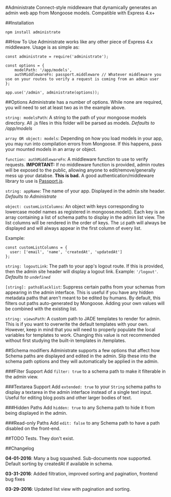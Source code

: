 #Administrate
Connect-style middleware that dynamically generates an admin web app from Mongoose models. Compatible with Express 4.x+

##Installation
```
npm install administrate

```

##How To Use
Administrate works like any other piece of Express 4.x middleware. Usage is as simple as:
```
const administrate = require('administrate');

const options = {
    modelPath: '/app/models',
    authMiddlewareFn: passport.middleware // Whatever middleware you use on your routes to verify a request is coming from an admin user
};

app.use('/admin', administrate(options));
```

##Options
Administrate has a number of options. While none are required, you will need to set at least two as in the example above.

`string: modelsPath`: A string to the path of your mongoose models directory. All .js files in this folder will be parsed as models. *Defaults to /app/models*

`array OR object: models`: Depending on how you load models in your app, you may run into compilation errors from Mongoose. If this happens, pass your mounted models in an array or object.

`function: authMiddlewareFn`: A middleware function to use to verify requests. **IMPORTANT:** If no middleware function is provided, admin routes will be exposed to the public, allowing anyone to edit/remove/generally mess up your databse. **This is bad.** A good authentication/middleware library to use is [Passport.js](http://www.passportjs.org "Passport.js").

`string: appName`: The name of your app. Displayed in the admin site header. *Defaults to Administrate*

`object: customListColumns`: An object with keys corresponding to lowercase model names as registered in mongoose.model(). Each key is an array containing a list of schema paths to display in the admin list view. The list columns will be rendered in the order of keys. The `id` path will always be displayed and will always appear in the first column of every list.

Example:
```
const customListColumns = {
  user: ['email', 'name', 'createdAt', 'updatedAt']
};
```

`string: logoutLink`: The path to your app's logout route. If this is provided, then the admin site header will display a logout link. Example: `'/logout'`. *Defaults to `undefined`*

`[string]: pathsBlacklist`: Suppress certain paths from your schemas from appearing in the admin interface. This is useful if you have any hidden metadata paths that aren't meant to be edited by humans. By default, this filters out paths auto-generated by Mongoose. Adding your own values will be combined with the existing list.

`string: viewsPath`: A custom path to JADE templates to render for admin. This is if you want to overwrite the default templates with your own. However, keep in mind that you will need to properly populate the local variables for templates to work. Changing this value is not recommended without first studying the built-in templates in /templates.

##Schema modifiers
Administrate supports a few options that affect how Schema paths are displayed and edited in the admin. Slip these into the schema path options and they will automatically be applied in the admin.

###Filter Support
Add `filter: true` to a schema path to make it filterable in the admin view.

###Textarea Support
Add `extended: true` to your `String` schema paths to display a textarea in the admin interface instead of a single text input. Useful for editing blog posts and other larger bodies of text.

###Hidden Paths
Add `hidden: true` to any Schema path to hide it from being displayed in the admin.

###Read-only Paths
Add `edit: false` to any Schema path to have a path disabled on the front-end.

##TODO
Tests. They don't exist.

##Changelog

**04-01-2016**: Many a bug squashed. Sub-documents now supported. Default sorting by createdAt if available in schema.

**03-31-2016**: Added filtration, improved sorting and pagination, frontend bug fixes

**03-29-2016**: Updated list view with pagination and sorting.
